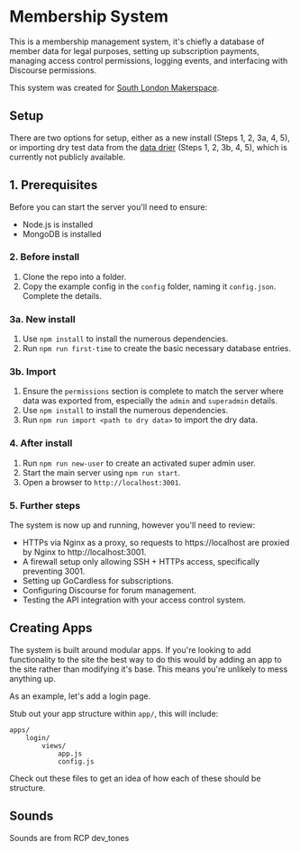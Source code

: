 # Membership System
This is a membership management system, it's chiefly a database of member data for legal purposes, setting up subscription payments, managing access control permissions, logging events, and interfacing with Discourse permissions.

This system was created for [South London Makerspace](http://southlondonmakerspace.org).

## Setup
There are two options for setup, either as a new install (Steps 1, 2, 3a, 4, 5), or importing dry test data from the [data drier](https://github.com/southlondonmakerspace/membership-dryer) (Steps 1, 2, 3b, 4, 5), which is currently not publicly available.

## 1. Prerequisites
Before you can start the server you'll need to ensure:

- Node.js is installed
- MongoDB is installed

### 2. Before install
1. Clone the repo into a folder.
1. Copy the example config in the `config` folder, naming it `config.json`. Complete the details.

### 3a. New install
1. Use `npm install` to install the numerous dependencies.
1. Run `npm run first-time` to create the basic necessary database entries.

### 3b. Import
1. Ensure the `permissions` section is complete to match the server where data was exported from, especially the `admin` and `superadmin` details.
1. Use `npm install` to install the numerous dependencies.
1. Run `npm run import <path to dry data>` to import the dry data.

### 4. After install
1. Run `npm run new-user` to create an activated super admin user.
1. Start the main server using `npm run start`.
1. Open a browser to `http://localhost:3001`.

### 5. Further steps
The system is now up and running, however you'll need to review:
- HTTPs via Nginx as a proxy, so requests to https://localhost are proxied by Nginx to http://localhost:3001.
- A firewall setup only allowing SSH + HTTPs access, specifically preventing 3001.
- Setting up GoCardless for subscriptions.
- Configuring Discourse for forum management.
- Testing the API integration with your access control system.

## Creating Apps
The system is built around modular apps. If you're looking to add functionality to the site the best way to do this would by adding an app to the site rather than modifying it's base. This means you're unlikely to mess anything up.

As an example, let's add a login page.

Stub out your app structure within `app/`, this will include:

	apps/
		login/
			views/
				app.js
				config.js


Check out these files to get an idea of how each of these should be structure.

## Sounds
Sounds are from RCP dev_tones
